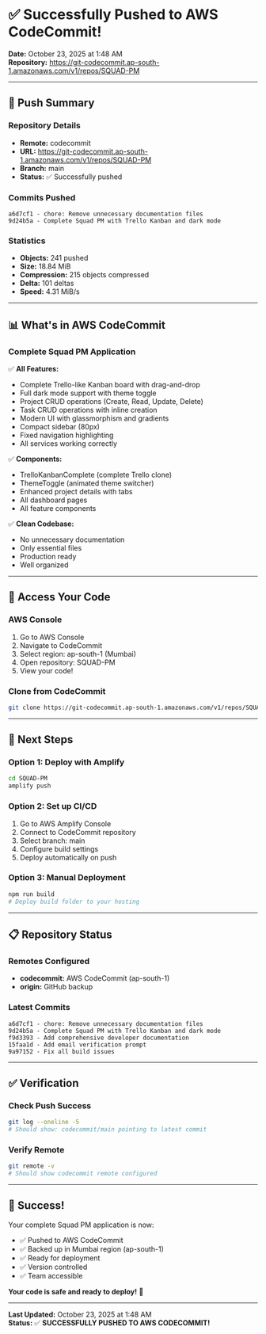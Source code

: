 # ✅ Successfully Pushed to AWS CodeCommit!

**Date:** October 23, 2025 at 1:48 AM  
**Repository:** https://git-codecommit.ap-south-1.amazonaws.com/v1/repos/SQUAD-PM

---

## 🎉 Push Summary

### Repository Details
- **Remote:** codecommit
- **URL:** https://git-codecommit.ap-south-1.amazonaws.com/v1/repos/SQUAD-PM
- **Branch:** main
- **Status:** ✅ Successfully pushed

### Commits Pushed
```
a6d7cf1 - chore: Remove unnecessary documentation files
9d24b5a - Complete Squad PM with Trello Kanban and dark mode
```

### Statistics
- **Objects:** 241 pushed
- **Size:** 18.84 MiB
- **Compression:** 215 objects compressed
- **Delta:** 101 deltas
- **Speed:** 4.31 MiB/s

---

## 📊 What's in AWS CodeCommit

### Complete Squad PM Application
✅ **All Features:**
- Complete Trello-like Kanban board with drag-and-drop
- Full dark mode support with theme toggle
- Project CRUD operations (Create, Read, Update, Delete)
- Task CRUD operations with inline creation
- Modern UI with glassmorphism and gradients
- Compact sidebar (80px)
- Fixed navigation highlighting
- All services working correctly

✅ **Components:**
- TrelloKanbanComplete (complete Trello clone)
- ThemeToggle (animated theme switcher)
- Enhanced project details with tabs
- All dashboard pages
- All feature components

✅ **Clean Codebase:**
- No unnecessary documentation
- Only essential files
- Production ready
- Well organized

---

## 🔗 Access Your Code

### AWS Console
1. Go to AWS Console
2. Navigate to CodeCommit
3. Select region: ap-south-1 (Mumbai)
4. Open repository: SQUAD-PM
5. View your code!

### Clone from CodeCommit
```bash
git clone https://git-codecommit.ap-south-1.amazonaws.com/v1/repos/SQUAD-PM
```

---

## 🚀 Next Steps

### Option 1: Deploy with Amplify
```bash
cd SQUAD-PM
amplify push
```

### Option 2: Set up CI/CD
1. Go to AWS Amplify Console
2. Connect to CodeCommit repository
3. Select branch: main
4. Configure build settings
5. Deploy automatically on push

### Option 3: Manual Deployment
```bash
npm run build
# Deploy build folder to your hosting
```

---

## 📋 Repository Status

### Remotes Configured
- **codecommit:** AWS CodeCommit (ap-south-1)
- **origin:** GitHub backup

### Latest Commits
```
a6d7cf1 - chore: Remove unnecessary documentation files
9d24b5a - Complete Squad PM with Trello Kanban and dark mode
f9d3393 - Add comprehensive developer documentation
15faa1d - Add email verification prompt
9a97152 - Fix all build issues
```

---

## ✅ Verification

### Check Push Success
```bash
git log --oneline -5
# Should show: codecommit/main pointing to latest commit
```

### Verify Remote
```bash
git remote -v
# Should show codecommit remote configured
```

---

## 🎉 Success!

Your complete Squad PM application is now:
- ✅ Pushed to AWS CodeCommit
- ✅ Backed up in Mumbai region (ap-south-1)
- ✅ Ready for deployment
- ✅ Version controlled
- ✅ Team accessible

**Your code is safe and ready to deploy!** 🚀

---

**Last Updated:** October 23, 2025 at 1:48 AM  
**Status:** ✅ **SUCCESSFULLY PUSHED TO AWS CODECOMMIT!**
